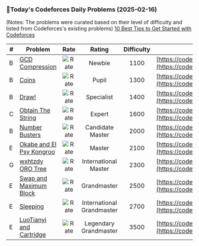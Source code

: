### 🌟Today's Codeforces Daily Problems (2025-02-16)
(Notes: The problems were curated based on their level of difficulty and listed from Codeforces's existing problems)
[10 Best Tips to Get Started with Codeforces](https://github.com/ika9810/Codeforces-Daily-Problems/blob/main/10%20Best%20Tips%20to%20Get%20Started%20with%20Codeforces.md)

| # | Problem | Rate| Rating | Difficulty | Contest |
|---| ----- | :--------: | :----------: | :----------: | ---------- |
|B|[GCD Compression](https://codeforces.com/contest/1370/problem/B)|![Rate](https://img.shields.io/badge/Newbie-1100-lightgrey)|Newbie|1100|[https://codeforces.com/contest/1370](https://codeforces.com/contest/1370)|
|B|[Coins](https://codeforces.com/contest/58/problem/B)|![Rate](https://img.shields.io/badge/Pupil-1300-brightgreen)|Pupil|1300|[https://codeforces.com/contest/58](https://codeforces.com/contest/58)|
|B|[Draw!](https://codeforces.com/contest/1131/problem/B)|![Rate](https://img.shields.io/badge/Specialist-1400-9cf)|Specialist|1400|[https://codeforces.com/contest/1131](https://codeforces.com/contest/1131)|
|C|[Obtain The String](https://codeforces.com/contest/1295/problem/C)|![Rate](https://img.shields.io/badge/Expert-1600-blue)|Expert|1600|[https://codeforces.com/contest/1295](https://codeforces.com/contest/1295)|
|B|[Number Busters](https://codeforces.com/contest/382/problem/B)|![Rate](https://img.shields.io/badge/Candidate%20Master-2000-blueviolet)|Candidate Master|2000|[https://codeforces.com/contest/382](https://codeforces.com/contest/382)|
|E|[Okabe and El Psy Kongroo](https://codeforces.com/contest/821/problem/E)|![Rate](https://img.shields.io/badge/Master-2100-orange)|Master|2100|[https://codeforces.com/contest/821](https://codeforces.com/contest/821)|
|G|[wxhtzdy ORO Tree](https://codeforces.com/contest/1878/problem/G)|![Rate](https://img.shields.io/badge/International%20Master-2300-orange)|International Master|2300|[https://codeforces.com/contest/1878](https://codeforces.com/contest/1878)|
|E|[Swap and Maximum Block](https://codeforces.com/contest/1716/problem/E)|![Rate](https://img.shields.io/badge/Grandmaster-2500-red)|Grandmaster|2500|[https://codeforces.com/contest/1716](https://codeforces.com/contest/1716)|
|E|[Sleeping](https://codeforces.com/contest/113/problem/E)|![Rate](https://img.shields.io/badge/International%20Grandmaster-2700-red)|International Grandmaster|2700|[https://codeforces.com/contest/113](https://codeforces.com/contest/113)|
|E|[LuoTianyi and Cartridge](https://codeforces.com/contest/1824/problem/E)|![Rate](https://img.shields.io/badge/Legendary%20Grandmaster-3500-red)|Legendary Grandmaster|3500|[https://codeforces.com/contest/1824](https://codeforces.com/contest/1824)|

